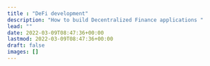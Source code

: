 ```yaml
---
title : "DeFi development"
description: "How to build Decentralized Finance applications "
lead: ""
date: 2022-03-09T08:47:36+00:00
lastmod: 2022-03-09T08:47:36+00:00
draft: false
images: []
---
```

